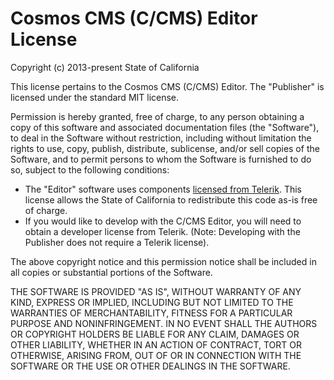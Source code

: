 # Cosmos CMS (C/CMS) Editor License #

Copyright (c) 2013-present State of California

This license pertains to the Cosmos CMS (C/CMS) Editor.  The "Publisher" is licensed under the standard MIT license.

Permission is hereby granted, free of charge, to any person obtaining a copy of this software and associated documentation files (the "Software"), to deal in the Software without restriction, including without limitation the rights to use, copy, publish, distribute, sublicense, and/or sell copies of the Software, and to permit persons to whom the Software is furnished to do so, subject to the following conditions:

* The "Editor" software uses components [licensed from Telerik](https://www.telerik.com/purchase/license-agreement/kendo-ui). This license allows the State of California to  redistribute this code as-is free of charge.
* If you would like to develop with the C/CMS Editor, you will need to obtain a developer license from Telerik. (Note: Developing with the Publisher does not require a Telerik license).

The above copyright notice and this permission notice shall be included in all copies or substantial portions of the Software.

THE SOFTWARE IS PROVIDED "AS IS", WITHOUT WARRANTY OF ANY KIND, EXPRESS OR IMPLIED, INCLUDING BUT NOT LIMITED TO THE WARRANTIES OF MERCHANTABILITY, FITNESS FOR A PARTICULAR PURPOSE AND NONINFRINGEMENT. IN NO EVENT SHALL THE AUTHORS OR COPYRIGHT HOLDERS BE LIABLE FOR ANY CLAIM, DAMAGES OR OTHER LIABILITY, WHETHER IN AN ACTION OF CONTRACT, TORT OR OTHERWISE, ARISING FROM, OUT OF OR IN CONNECTION WITH THE SOFTWARE OR THE USE OR OTHER DEALINGS IN THE SOFTWARE.
